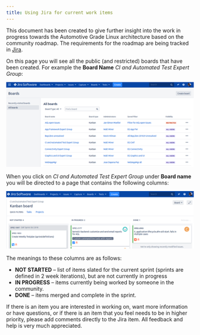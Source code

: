 ```yaml
---
title: Using Jira for current work items
---
```


This document has been created to give further insight into the work in progress
towards the Automotive Grade Linux architecture based on the community roadmap.
The requirements for the roadmap are being tracked in
[Jira](https://jira.automotivelinux.org/).

On this page you will see all the public (and restricted) boards that have been
created. For example the **Board Name** *CI and Automated Test Expert Group*:

![Jira boards](images/jira-2.png)

When you click on *CI and Automated Test Expert Group* under **Board name** you
will be directed to a page that contains the following columns:

![Jira boards](images/jira-3.png)

The meanings to these columns are as follows:

-  **NOT STARTED** – list of items slated for the current sprint (sprints are
   defined in 2 week iterations), but are not currently in progress
-  **IN PROGRESS** – items currently being worked by someone in the community.
-  **DONE** – items merged and complete in the sprint.

If there is an item you are interested in working on, want more information or
have questions, or if there is an item that you feel needs to be in higher
priority, please add comments directly to the Jira item. All feedback and help
is very much appreciated.
